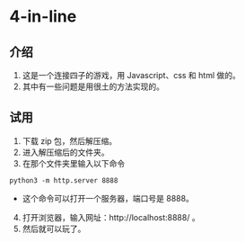 # 4-in-line

## 介绍

1. 这是一个连接四子的游戏，用 Javascript、css 和 html 做的。
2. 其中有一些问题是用很土的方法实现的。

## 试用

1. 下载 zip 包，然后解压缩。
2. 进入解压缩后的文件夹。
3. 在那个文件夹里输入以下命令

```shell
python3 -m http.server 8888
```
- 这个命令可以打开一个服务器，端口号是 8888。

4. 打开浏览器，输入网址：http://localhost:8888/ 。
5. 然后就可以玩了。

